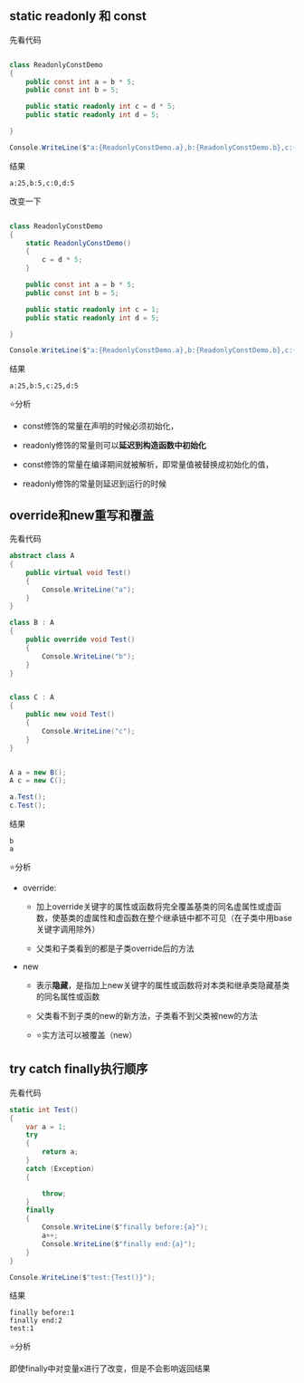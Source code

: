 ## static readonly 和 const

先看代码

```c#

class ReadonlyConstDemo
{
    public const int a = b * 5;
    public const int b = 5;

    public static readonly int c = d * 5;
    public static readonly int d = 5;

}

Console.WriteLine($"a:{ReadonlyConstDemo.a},b:{ReadonlyConstDemo.b},c:{ReadonlyConstDemo.c},d:{ReadonlyConstDemo.d}");

```

结果

```a:25,b:5,c:0,d:5```

改变一下

```c#

class ReadonlyConstDemo
{
    static ReadonlyConstDemo()
    {
        c = d * 5;
    }

    public const int a = b * 5;
    public const int b = 5;

    public static readonly int c = 1;
    public static readonly int d = 5;

}

Console.WriteLine($"a:{ReadonlyConstDemo.a},b:{ReadonlyConstDemo.b},c:{ReadonlyConstDemo.c},d:{ReadonlyConstDemo.d}");

```

结果

```a:25,b:5,c:25,d:5```


⭐分析

* const修饰的常量在声明的时候必须初始化，
* readonly修饰的常量则可以**延迟到构造函数中初始化**

* const修饰的常量在编译期间就被解析，即常量值被替换成初始化的值，
* readonly修饰的常量则延迟到运行的时候

## override和new重写和覆盖

先看代码

```c#
abstract class A
{
    public virtual void Test()
    {
        Console.WriteLine("a");
    }
}

class B : A
{
    public override void Test()
    {
        Console.WriteLine("b");
    }
}


class C : A
{
    public new void Test()
    {
        Console.WriteLine("c");
    }
}


A a = new B();
A c = new C();

a.Test();
c.Test();

```

结果

```
b
a
```

⭐分析

* override:

    * 加上override关键字的属性或函数将完全覆盖基类的同名虚属性或虚函数，使基类的虚属性和虚函数在整个继承链中都不可见（在子类中用base关键字调用除外）
    
    * 父类和子类看到的都是子类override后的方法

* new

    * 表示**隐藏**，是指加上new关键字的属性或函数将对本类和继承类隐藏基类的同名属性或函数
    
    * 父类看不到子类的new的新方法，子类看不到父类被new的方法

    * ⭐实方法可以被覆盖（new）


## try catch finally执行顺序

先看代码

```c#
static int Test()
{
    var a = 1;
    try
    {
        return a;
    }
    catch (Exception)
    {

        throw;
    }
    finally
    {
        Console.WriteLine($"finally before:{a}");
        a++;
        Console.WriteLine($"finally end:{a}");
    }
}

Console.WriteLine($"test:{Test()}");

```

结果

```
finally before:1
finally end:2
test:1
```

⭐分析

即使finally中对变量x进行了改变，但是不会影响返回结果

